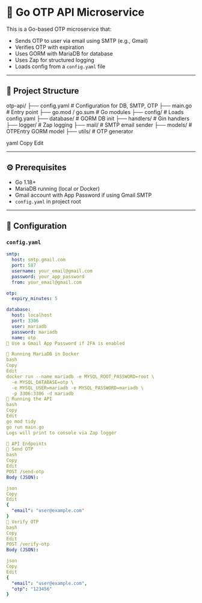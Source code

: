# 🔐 Go OTP API Microservice

This is a Go-based OTP microservice that:

- Sends OTP to user via email using SMTP (e.g., Gmail)
- Verifies OTP with expiration
- Uses GORM with MariaDB for database
- Uses Zap for structured logging
- Loads config from a `config.yaml` file

---

## 📁 Project Structure

otp-api/
├── config.yaml # Configuration for DB, SMTP, OTP
├── main.go # Entry point
├── go.mod / go.sum # Go modules
├── config/ # Loads config.yaml
├── database/ # GORM DB init
├── handlers/ # Gin handlers
├── logger/ # Zap logging
├── mail/ # SMTP email sender
├── models/ # OTPEntry GORM model
├── utils/ # OTP generator

yaml
Copy
Edit

---

## ⚙️ Prerequisites

- Go 1.18+
- MariaDB running (local or Docker)
- Gmail account with App Password if using Gmail SMTP
- `config.yaml` in project root

---

## 🔧 Configuration

### `config.yaml`

```yaml
smtp:
  host: smtp.gmail.com
  port: 587
  username: your_email@gmail.com
  password: your_app_password
  from: your_email@gmail.com

otp:
  expiry_minutes: 5

database:
  host: localhost
  port: 3306
  user: mariadb
  password: mariadb
  name: otp
🔐 Use a Gmail App Password if 2FA is enabled

🐳 Running MariaDB in Docker
bash
Copy
Edit
docker run --name mariadb -e MYSQL_ROOT_PASSWORD=root \
  -e MYSQL_DATABASE=otp \
  -e MYSQL_USER=mariadb -e MYSQL_PASSWORD=mariadb \
  -p 3306:3306 -d mariadb
🚀 Running the API
bash
Copy
Edit
go mod tidy
go run main.go
Logs will print to console via Zap logger

📮 API Endpoints
🔸 Send OTP
bash
Copy
Edit
POST /send-otp
Body (JSON):

json
Copy
Edit
{
  "email": "user@example.com"
}
🔸 Verify OTP
bash
Copy
Edit
POST /verify-otp
Body (JSON):

json
Copy
Edit
{
  "email": "user@example.com",
  "otp": "123456"
}